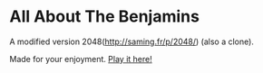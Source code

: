# All About The Benjamins
A modified version 2048(http://saming.fr/p/2048/) (also a clone).

Made for your enjoyment. [Play it here!](http://SupraMan4oh1.github.io/All_About_The_Benjaminz/)

